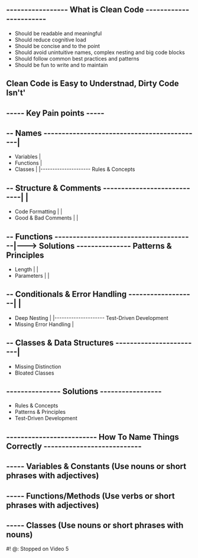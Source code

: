 ## ----------------- What is Clean Code -----------------------
- Should be readable and meaningful
- Should reduce cognitive load
- Should be concise and to the point
- Should avoid unintuitive names, complex nesting and big code blocks
- Should follow common best practices and patterns
- Should be fun to write and to maintain

## Clean Code is Easy to Understnad, Dirty Code Isn't'

## ----- Key Pain points -----
## -- Names --------------------------------------------|
- Variables                                            |
- Functions                                            |
- Classes                                              |          |--------------------- Rules & Concepts
## -- Structure & Comments ----------------------------|          |
- Code Formatting                                      |          |
- Good & Bad Comments                                  |          |
## -- Functions ---------------------------------------|---> Solutions --------------- Patterns & Principles
- Length                                               |          |
- Parameters                                           |          |
## -- Conditionals & Error Handling -------------------|          |
- Deep Nesting                                         |          |--------------------- Test-Driven Development
- Missing Error Handling                               |
## -- Classes & Data Structures ------------------------|
- Missing Distinction
- Bloated Classes

## --------------- Solutions -----------------
- Rules & Concepts
- Patterns & Principles
- Test-Driven Development


## ------------------------- How To Name Things Correctly ---------------------------
## ----- Variables & Constants (Use nouns or short phrases with adjectives)
## ----- Functions/Methods (Use verbs or short phrases with adjectives)
## ----- Classes (Use nouns or short phrases with nouns)

#! @: Stopped on Video 5




